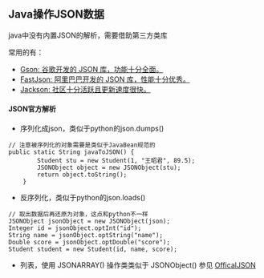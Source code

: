 ## Java操作JSON数据

java中没有内置JSON的解析，需要借助第三方类库

常用的有：

- [Gson: 谷歌开发的 JSON 库，功能十分全面。](https://github.com/google/gson)
- [FastJson: 阿里巴巴开发的 JSON 库，性能十分优秀。](https://github.com/alibaba/fastjson)
- [Jackson: 社区十分活跃且更新速度很快。](https://github.com/FasterXML/jackson)

#### JSON官方解析
- 序列化成json，类似于python的json.dumps() 
```
// 注意被序列化的对象需要是类似于JavaBean规范的
public static String javaToJSON() {
        Student stu = new Student(1, "王昭君", 89.5);
        JSONObject object = new JSONObject(stu);
        return object.toString();
    }
```
- 反序列化，类似于python的json.loads()
```
// 取出数据后再还原为对象，这点和python不一样
JSONObject jsonObject = new JSONObject(json);
Integer id = jsonObject.optInt("id");
String name = jsonObject.optString("name");
Double score = jsonObject.optDouble("score");
Student student = new Student(id, name, score);
```
- 列表，使用 JSONARRAY() 操作类类似于 JSONObject() 参见 [OfficalJSON](https://github.com/fancyChuan/java-learn/blob/master/json-learn/src/main/java/offical/OfficalJSON.java)